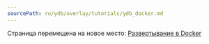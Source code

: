 ```yaml
---
sourcePath: ru/ydb/overlay/tutorials/ydb_docker.md
---
```

Страница перемещена на новое место: [Развертывание в Docker](../getting_started/self_hosted/ydb_docker.md)
